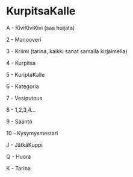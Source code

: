 # KurpitsaKalle

A - KiviKiviKivi (saa huijata)

2 - Manooveri

3 - Kriimi (tarina, kaikki sanat samalla kirjaimella)

4 - Kurpitsa

5 - KuriptaKalle

6 - Kategoria

7 - Vesiputous

8 - 1,2,3,4...

9 - Sääntö

10  - Kysymysmestari

J - JätkäKuppi

Q - Huora

K - Tarina

